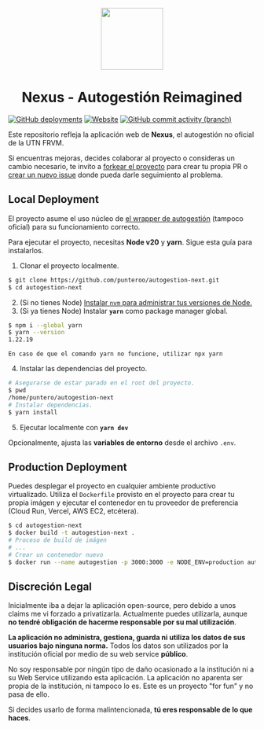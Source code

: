 <p align="center">
    <a href="https://autogestion.puntero.dev/" target="_blank">
        <img src="https://i.imgur.com/H8or4vA.png" width="126" style="margin: auto" />
    </a>
</p>
<h1 align="center">Nexus - Autogestión Reimagined</h1>

<a href="https://github.com/punteroo/autogestion-next/deployments" target="_blank">![GitHub deployments](https://img.shields.io/github/deployments/punteroo/autogestion-next/production?label=Vercel&labelColor=0070F3)</a>
<a href="https://autogestion.puntero.dev/" target="_blank">![Website](https://img.shields.io/website?url=https%3A%2F%2Fautogestion.puntero.dev&label=Visitar%20Nexus&labelColor=0070F3)</a>
<a href="https://github.com/punteroo/autogestion-next/commits/master/" target="_blank">![GitHub commit activity (branch)](https://img.shields.io/github/commit-activity/t/punteroo/autogestion-next)</a>

Este repositorio refleja la aplicación web de **Nexus**, el autogestión no oficial de la UTN FRVM.

Si encuentras mejoras, decides colaborar al proyecto o consideras un cambio necesario, te invito a [forkear el proyecto](https://github.com/punteroo/autogestion-next/fork) para crear tu propia PR o [crear un nuevo issue](https://github.com/punteroo/autogestion-next/issues/new/choose) donde pueda darle seguimiento al problema.

## Local Deployment
El proyecto asume el uso núcleo de [el wrapper de autogestión](https://github.com/punteroo/autogestion-frvm) (tampoco oficial) para su funcionamiento correcto.

Para ejecutar el proyecto, necesitas **Node v20** y **yarn**. Sigue esta guía para instalarlos.

1. Clonar el proyecto localmente.
```bash
$ git clone https://github.com/punteroo/autogestion-next.git
$ cd autogestion-next
```

2. (Si no tienes Node) [Instalar `nvm` para administrar tus versiones de Node.](https://github.com/coreybutler/nvm-windows)
3. (Si ya tienes Node) Instalar **`yarn`** como package manager global.
```bash
$ npm i --global yarn
$ yarn --version
1.22.19
```

`En caso de que el comando yarn no funcione, utilizar npx yarn`

4. Instalar las dependencias del proyecto.
```bash
# Asegurarse de estar parado en el root del proyecto.
$ pwd
/home/puntero/autogestion-next
# Instalar dependencias.
$ yarn install
```

5. Ejecutar localmente con **`yarn dev`**

Opcionalmente, ajusta las **variables de entorno** desde el archivo `.env`.

## Production Deployment
Puedes desplegar el proyecto en cualquier ambiente productivo virtualizado. Utiliza el `Dockerfile` provisto en el proyecto para crear tu propia imágen y ejecutar el contenedor en tu proveedor de preferencia (Cloud Run, Vercel, AWS EC2, etcétera).

```bash
$ cd autogestion-next
$ docker build -t autogestion-next .
# Proceso de build de imágen
# ...
# Crear un contenedor nuevo
$ docker run --name autogestion -p 3000:3000 -e NODE_ENV=production autogestion-next
```

## Discreción Legal
Inicialmente iba a dejar la aplicación open-source, pero debido a unos claims me vi forzado a privatizarla. Actualmente puedes utilizarla, aunque **no tendré obligación de hacerme responsable por su mal utilización**.

**La aplicación no administra, gestiona, guarda ni utiliza los datos de sus usuarios bajo ninguna norma.** Todos los datos son utilizados por la institución oficial por medio de su web service **público**.

No soy responsable por ningún tipo de daño ocasionado a la institución ni a su Web Service utilizando esta aplicación. La aplicación no aparenta ser propia de la institución, ni tampoco lo es. Este es un proyecto "for fun" y no pasa de ello.

Si decides usarlo de forma malintencionada, **tú eres responsable de lo que haces**.
